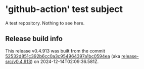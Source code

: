 # 'github-action' test subject

A test repository. Nothing to see here.


## Release build info

This release v0.4.913 was built from the commit [52532d851c392b6cc0a3c954964397a1bc0594ea](https://github.com/kattecon/gh-release-test-ga/tree/52532d851c392b6cc0a3c954964397a1bc0594ea) (aka [release-src/v0.4.913](https://github.com/kattecon/gh-release-test-ga/tree/release-src/v0.4.913)) on 2024-12-14T02:09:36.581Z.
        